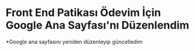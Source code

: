 # Front End Patikası Ödevim İçin Google Ana Sayfası'nı Düzenlendim

*Google ana sayfasını yeniden düzenleyip güncelledim